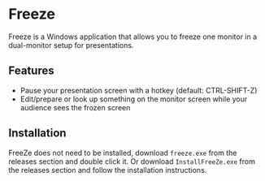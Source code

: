 # Freeze
Freeze is a Windows application that allows you to freeze one monitor in a dual-monitor setup for presentations.

## Features
- Pause your presentation screen with a hotkey (default: CTRL-SHIFT-Z)
- Edit/prepare or look up something on the monitor screen while your audience sees the frozen screen

## Installation
FreeZe does not need to be installed, download `freeze.exe` from the releases section and double click it.
Or download `InstallFreeZe.exe` from the releases section and follow the installation instructions.
